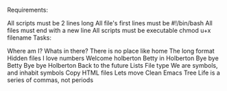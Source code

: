 Requirements:

All scripts must be 2 lines long
All file's first lines must be #!/bin/bash
All files must end with a new line
All scripts must be executable chmod u+x filename
Tasks:

Where am I?
Whats in there?
There is no place like home
The long format
Hidden files
I love numbers
Welcome holberton
Betty in Holberton
Bye bye Betty
Bye bye Holberton
Back to the future
Lists
File type
We are symbols, and inhabit symbols
Copy HTML files
Lets move
Clean Emacs
Tree
Life is a series of commas, not periods
